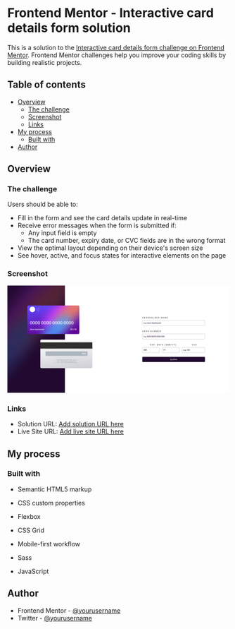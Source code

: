 # Frontend Mentor - Interactive card details form solution

This is a solution to the [Interactive card details form challenge on Frontend Mentor](https://www.frontendmentor.io/challenges/interactive-card-details-form-XpS8cKZDWw). Frontend Mentor challenges help you improve your coding skills by building realistic projects.

## Table of contents

* [Overview](#overview)
    * [The challenge](#the-challenge)
    * [Screenshot](#screenshot)
    * [Links](#links)
* [My process](#my-process)
    * [Built with](#built-with)
* [Author](#author)

## Overview

### The challenge

Users should be able to:

* Fill in the form and see the card details update in real-time
* Receive error messages when the form is submitted if:
    * Any input field is empty
    * The card number, expiry date, or CVC fields are in the wrong format
* View the optimal layout depending on their device's screen size
* See hover, active, and focus states for interactive elements on the page

### Screenshot

![FireShot Capture 001 - Frontend Mentor - Interactive card details form - 127.0.0.1.png](.media/img_0.png)

### Links

* Solution URL: [Add solution URL here](https://your-solution-url.com)
* Live Site URL: [Add live site URL here](https://your-live-site-url.com)

## My process

### Built with

* Semantic HTML5 markup
* CSS custom properties
* Flexbox
* CSS Grid
* Mobile-first workflow
* Sass

* JavaScript

## Author

* Frontend Mentor - [@yourusername](https://www.frontendmentor.io/profile/blordeus)
* Twitter - [@yourusername](https://www.twitter.com/bryancreates)